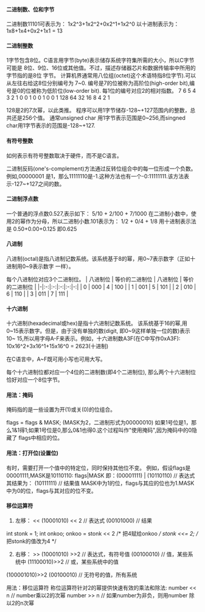 #### 二进制数、位和字节
二进制数11101可表示为：
1x2^3+1x2^2+0x2^1+1x2^0
以十进制表示为：
1x8+1x4+0x2+1x1 = 13


#### 二进制整数
1字节包含8位。C语言用字节(byte)表示储存系统字符集所需的大小，所以C字节可能是
8位、9位、16位或其他值。不过，描述存储器芯片和数据传输率中所用的字节指的是8位
字节。
计算机界通常用八位组(octet)这个术语特指8位字节).可以从左往右给这8位分别编号为
7~0.
编号是7的位被称为高阶位(high-order bit),编号是0的位被称为低阶位(low-order bit).
每1位的编号对应2的相对指数。
7	6	5	4	3	2	1	0
0	1	0	0	1	0	0	1
128 64	32	16	8	4	2	1

128是2的7次幂，以此类推。
程序可以用1字节储存-128~+127范围内的整数，总共还是256个值。
通常unsigned char 用1字节表示范围是0~256,而singned char用1字节表示的范围是-128~+127.


#### 有符号整数
如何表示有符号整数取决于硬件，而不是C语言。

二进制反码(one's-complement)方法通过反转位组合中的每一位形成一个负数。例如,00000001
是1，那么11111110是-1.这种方法也有一个-0:11111111.该方法表示-127~+127之间的数。


#### 二进制浮点数
一个普通的浮点数0.527,表示如下：
5/10 + 2/100 + 7/1000
在二进制小数中，使用2的幂作为分母，所以二进制小数.101表示为：
1/2 + 0/4 + 1/8
用十进制表示法是
0.50+0.00+0.125 即0.625


#### 八进制
八进制(octal)是指八进制记数系统。该系统基于8的幂，用0~7表示数字（正如十进制用0~9表示数字
一样）。

每个八进制位对应3个二进制位。
| 八进制位 | 等价的二进制位 | 八进制位 | 等价的二进制位 |
|-|:-:|:-:|:-:|:-:|-:|
| 0 | 000 | 4 | 100 |
| 1 | 001 | 5 | 101 |
| 2 | 010 | 6 | 110 |
| 3 | 011 | 7 | 111 |


#### 十六进制
十六进制(hexadecimal或hex)是指十六进制记数系统。
该系统基于16的幂,用0~15表示数字。但是，由于没有单独的数(digit, 即0~9这样单独一位的数)表示10~
15,所以用字母A-F来表示。例如，十六进制数A3F(在C中写作0xA3F):
10x16^2+3x16^1+15x16^0 = 2623(十进制)

在C语言中，A~F既可用小写也可用大写。

每个十六进制位都对应一个4位的二进制数(即4个二进制位), 那么两个十六进制位恰好对应一个8位字节。


#### 用法：掩码
掩码指的是一些设置为开(1)或关(0)的位组合。

flags = flags & MASK;  (MASK为2，二进制形式为00000010)
如果1号位是1，那么1&1得1;如果1号位是0,那么0&1也得0.这个过程叫作"使用掩码",因为掩码中的0隐藏了
flags中相应的位。


#### 用法：打开位(设置位)
有时，需要打开一个值中的特定位，同时保持其他位不变。
例如，假设flags是00001111,MASK是10110110:
flags|MASK
即：(00001111) | (10110110)  // 表达式
其结果为：
(10111111) // 结果值
MASK中为1的位，flags与其应的位也为1.MASK中为0的位，flags与其对应的位不变。


#### 移位运算符
1. 左移： <<
(10001010) << 2 // 表达式
(00101000)      // 结果

int stonk = 1;
int onkoo;
onkoo = stonk << 2   /* 把4赋给onkoo */
stonk <<= 2;         /* 把stonk的值改为4 */


2. 右移： >>
(10001010) >>2  // 表达式，有符号值
(00100010)      // 值，某些系统中
(11100010)>>2   // 或，某些系统中的值

(100001010)>>2
(00100010)  // 无符号的值，所有系统

用法：移位运算符
称位运算符针对2的幂提供快速有效的乘法和除法:
number << n     // number乘以2的次幂
number >> n     // 如果number为非负，则用number 除以2的n次幂

